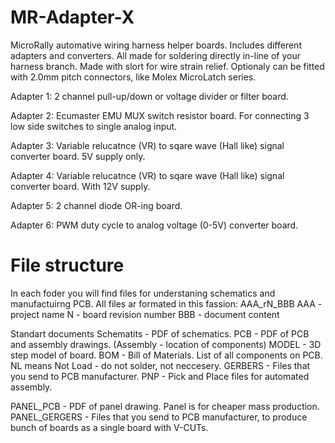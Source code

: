 # MR-Adapter-X
MicroRally automative wiring harness helper boards.
Includes different adapters and converters. All made for soldering directly in-line of your harness branch. Made with slort for wire strain relief. Optionaly can be fitted with 2.0mm pitch connectors, like Molex MicroLatch series.

Adapter 1:
2 channel pull-up/down or voltage divider or filter board.

Adapter 2:
Ecumaster EMU MUX switch resistor board. For connecting 3 low side switches to single analog input.

Adapter 3:
Variable relucatnce (VR) to sqare wave (Hall like) signal converter board. 5V supply only.

Adapter 4:
Variable relucatnce (VR) to sqare wave (Hall like) signal converter board. With 12V supply.

Adapter 5:
2 channel diode OR-ing board.

Adapter 6:
PWM duty cycle to analog voltage (0-5V) converter board.

# File structure
In each foder you will find files for understaning schematics and manufactuirng PCB.
All files ar formated in this fassion:
AAA_rN_BBB
AAA - project name
N - board revision number
BBB - document content

Standart documents
Schematits - PDF of schematics.
PCB - PDF of PCB and assembly drawings. (Assembly - location of components)
MODEL - 3D step model of board.
BOM - Bill of Materials. List of all components on PCB. NL means Not Load - do not solder, not neccesery.
GERBERS - Files that you send to PCB manufacturer.
PNP - Pick and Place files for automated assembly.

PANEL_PCB - PDF of panel drawing. Panel is for cheaper mass production.
PANEL_GERGERS - Files that you send to PCB manufacturer, to produce bunch of boards as a single board with V-CUTs.
